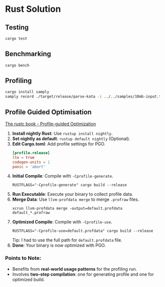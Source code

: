 # Rust Solution

## Testing

```sh
cargo test
```

## Benchmarking

```sh
cargo bench
```

## Profiling

```sh
cargo install samply
samply record ./target/release/parse-kata -i ../../samples/10mb-input.txt -o ../../data/rust-10mb-ouput.txt -f
```

## Profile Guided Optimisation

[The rustc book - Profile-guided Optimization](https://doc.rust-lang.org/rustc/profile-guided-optimization.html)

1. **Install nightly Rust**: Use `rustup install nightly`.
2. **Set nightly as default**: `rustup default nightly` (Optional).
3. **Edit Cargo.toml**: Add profile settings for PGO.
   ```toml
   [profile.release]
   lto = true
   codegen-units = 1
   panic = 'abort'
   ```
4. **Initial Compile**: Compile with `-Cprofile-generate`.
   ```
   RUSTFLAGS="-Cprofile-generate" cargo build --release
   ```
5. **Run Executable**: Execute your binary to collect profile data.
6. **Merge Data**: Use `llvm-profdata merge` to merge `.profraw` files.
   ```
   xcrun llvm-profdata merge -output=default.profdata default_*.profraw
   ```
7. **Optimized Compile**: Compile with `-Cprofile-use`.
   ```
   RUSTFLAGS="-Cprofile-use=default.profdata" cargo build --release
   ```
   Tip: I had to use the full path for `default.profdata` file.
8. **Done**: Your binary is now optimized with PGO.

### Points to Note:

- Benefits from **real-world usage patterns** for the profiling run.
- Involves **two-step compilation**: one for generating profile and one for optimized build.
